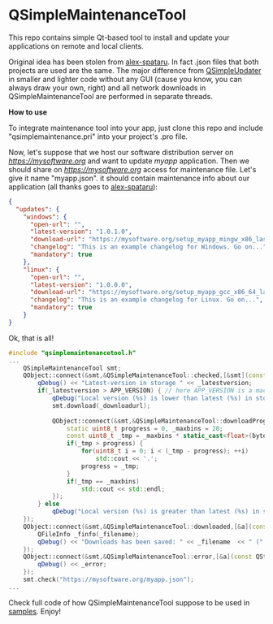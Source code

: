 QSimpleMaintenanceTool
===

This repo contains simple Qt-based tool to install and update your applications on remote and local clients.

Original idea has been stolen from [alex-spataru](https://github.com/alex-spataru/QSimpleUpdater). In fact .json files that both projects are used are the same. The major difference from [QSimpleUpdater](https://github.com/alex-spataru/QSimpleUpdater)
in smaller and lighter code without any GUI (cause you know, you can always draw your own, right) and
all network downloads in QSimpleMaintenanceTool are performed in separate threads.

**How to use**

To integrate maintenance tool into your app, just clone this repo and include "qsimplemaintenance.pri" into your project's .pro file.
 
Now, let's suppose that we host our software distribution server on *https://mysoftware.org* and want to update *myapp* application.
Then we should share on *https://mysoftware.org* access for maintenance file. Let's give it name "myapp.json". it should contain maintenance info about our application (all thanks goes to [alex-spataru](https://github.com/alex-spataru/QSimpleUpdater)):

```json
{
  "updates": {
    "windows": {
      "open-url": "",
      "latest-version": "1.0.1.0",
      "download-url": "https://mysoftware.org/setup_myapp_mingw_x86_last.msi",
      "changelog": "This is an example changelog for Windows. Go on...",
      "mandatory": true
    },
    "linux": {
      "open-url": "",
      "latest-version": "1.0.0.0",
      "download-url": "https://mysoftware.org/setup_myapp_gcc_x86_64_last.deb",
      "changelog": "This is an example changelog for Linux. Go on...",
      "mandatory": true
    }
}
```

Ok, that is all!

```C++
#include "qsimplemaintenancetool.h"
...
	QSimpleMaintenanceTool smt;
	QObject::connect(&smt,&QSimpleMaintenanceTool::checked,[&smt](const QString &_openurl, const QString &_latestversion, const QString &_downloadurl, const QString &_changelog, bool _mandatory){
		qDebug() << "Latest-version in storage " << _latestversion;
		if(_latestversion > APP_VERSION) { // here APP_VERSION is a macro defined at compile time
			qDebug("Local version (%s) is lower than latest (%s) in storage. Update needed", APP_VERSION,_latestversion.toUtf8().constData());
			smt.download(_downloadurl);
			
			QObject::connect(&smt,&QSimpleMaintenanceTool::downloadProgress,[](qint64 bytesReceived, qint64 bytesTotal){
				static uint8_t progress = 0, _maxbins = 20;
				const uint8_t _tmp = _maxbins * static_cast<float>(bytesReceived) / bytesTotal;
				if(_tmp > progress) {
					for(uint8_t i = 0; i < (_tmp - progress); ++i)
						std::cout << '.';
					progress = _tmp;
				}
				if(_tmp == _maxbins)
					std::cout << std::endl;
			});
		} else
			qDebug("Local version (%s) is greater than latest (%s) in storage or they are equal. No update needed", APP_VERSION,_latestversion.toUtf8().constData());
	});
	QObject::connect(&smt,&QSimpleMaintenanceTool::downloaded,[&a](const QString &_filename){
		QFileInfo _finfo(_filename);
		qDebug() << "Downloads has been saved: " << _filename  << " (" << _finfo.size() << " bytes)";
	});
	QObject::connect(&smt,&QSimpleMaintenanceTool::error,[&a](const QString &_error){
		qDebug() << _error;
	});
	smt.check("https://mysoftware.org/myapp.json");
...
```

Check full code of how QSimpleMaintenanceTool suppose to be used in [samples](https://github.com/pi-null-mezon/QSimpleMaintenanceTool/tree/master/samples/ConsoleApp). Enjoy!